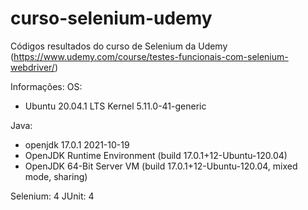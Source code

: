 # curso-selenium-udemy
Códigos resultados do curso de Selenium da Udemy (https://www.udemy.com/course/testes-funcionais-com-selenium-webdriver/)

Informações:
OS: 
 * Ubuntu 20.04.1 LTS Kernel 5.11.0-41-generic


Java: 
 * openjdk 17.0.1 2021-10-19
 * OpenJDK Runtime Environment (build 17.0.1+12-Ubuntu-120.04)
 * OpenJDK 64-Bit Server VM (build 17.0.1+12-Ubuntu-120.04, mixed mode, sharing)

Selenium: 4
JUnit: 4
